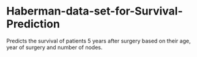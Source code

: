 # Haberman-data-set-for-Survival-Prediction
Predicts the survival of patients 5 years after surgery based on their age, year of surgery and number of nodes.
